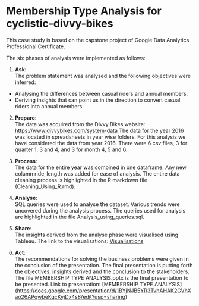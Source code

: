 # Membership Type Analysis for cyclistic-divvy-bikes

This case study is based on the capstone project of Google Data Analytics Professional Certificate.

The six phases of analysis were implemented as follows:

1. **Ask**:  
The problem statement was analysed and the following objectives were inferred: 
  * Analysing the differences between casual riders and annual members.
  * Deriving insights that can point us in the direction to convert casual riders into annual members.

2. **Prepare**:  
The data was acquired from the Divvy Bikes website: https://www.divvybikes.com/system-data
The data for the year 2016 was located in spreadsheets in year wise folders.
For this analysis we have considered the data from year 2016. There were 6 csv files, 3 for quarter 1, 3 and 4, and 3 for month 4, 5 and 6.

3. **Process**:  
The data for the entire year was combined in one dataframe. Any new column ride_length was added for ease of analysis. The entire data cleaning process is highlighted in the R markdown file (Cleaning_Using_R.rmd).

4. **Analyse**:  
SQL queries were used to analyse the dataset. Various trends were uncovered during the analysis process. The queries used for analysis are highlighted in the file Analysis_using_queries.sql.

5. **Share**:  
The insights derived from the analyse phase were visualised using Tableau. The link to the visualisations:
[Visualisations](https://public.tableau.com/views/MembershipTypeAnalysisforcyclistic-divvy-bikes/AVERAGERIDELENGTHVSWEEKDAY?:language=en-US&:display_count=n&:origin=viz_share_link)

6. **Act**:  
The recommendations for solving the business problems were given in the conclusion of the presentation. The final presentation is putting forth the objectives, insights derived and the conclusion to the stakeholders.
The file MEMBERSHIP TYPE ANALYSIS.pptx is the final presentation to be presented. Link to presentation: [MEMBERSHIP TYPE ANALYSIS] (https://docs.google.com/presentation/d/1BYjNJB5YR3TvhAHAK2GVhXao26APqwbeKqcKyjDx4s8/edit?usp=sharing)

